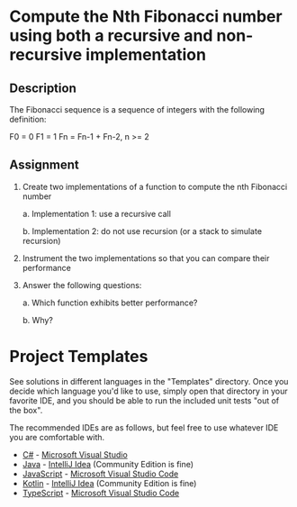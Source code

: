 # Compute the Nth Fibonacci number using  both a recursive and non-recursive implementation

## Description

The Fibonacci sequence is a sequence of integers with the following definition:

F0 = 0
F1 = 1
Fn = Fn-1 + Fn-2, n >= 2

## Assignment

1. Create two implementations of a function to compute the nth Fibonacci number

    a. Implementation 1: use a recursive call 
    
    b. Implementation 2: do not use recursion (or a stack to simulate recursion)
    
2. Instrument the two implementations so that you can compare their performance

3. Answer the following questions:

    a. Which function exhibits better performance?
    
    b. Why?
    



# Project Templates

See solutions in different languages in the "Templates" directory. Once you decide which language you'd like to use,
simply open that directory in your favorite IDE, and you should be able to run the included unit tests "out of the box".

The recommended IDEs are as follows, but feel free to use whatever IDE you are comfortable with.

-   [C#](Templates/C#) - [Microsoft Visual Studio](https://visualstudio.microsoft.com/vs/community/)
-   [Java](Templates/Java) - [IntelliJ Idea](https://www.jetbrains.com/idea/download) (Community Edition is fine)
-   [JavaScript](Templates/JavaScript) - [Microsoft Visual Studio Code](https://code.visualstudio.com/)
-   [Kotlin](Templates/Kotlin) - [IntelliJ Idea](https://www.jetbrains.com/idea/download) (Community Edition is fine)
-   [TypeScript](Templates/TypeScript) - [Microsoft Visual Studio Code](https://code.visualstudio.com/)
